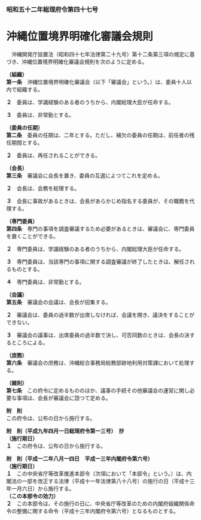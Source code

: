 ### 昭和五十二年総理府令第四十七号  
# 沖縄位置境界明確化審議会規則  
　沖縄開発庁設置法（昭和四十七年法律第二十九号）第十二条第三項の規定に基づき、沖縄位置境界明確化審議会規則を次のように定める。  
  
**（組織）**  
**第一条**　沖縄位置境界明確化審議会（以下「審議会」という。）は、委員十人以内で組織する。  
  
**２**　委員は、学識経験のある者のうちから、内閣総理大臣が任命する。  
  
**３**　委員は、非常勤とする。  
  
**（委員の任期）**  
**第二条**　委員の任期は、二年とする。ただし、補欠の委員の任期は、前任者の残任期間とする。  
  
**２**　委員は、再任されることができる。  
  
**（会長）**  
**第三条**　審議会に会長を置き、委員の互選によつてこれを定める。  
  
**２**　会長は、会務を総理する。  
  
**３**　会長に事故があるときは、会長があらかじめ指名する委員が、その職務を代理する。  
  
**（専門委員）**  
**第四条**　専門の事項を調査審議するため必要があるときは、審議会に、専門委員を置くことができる。  
  
**２**　専門委員は、学識経験のある者のうちから、内閣総理大臣が任命する。  
  
**３**　専門委員は、当該専門の事項に関する調査審議が終了したときは、解任されるものとする。  
  
**４**　専門委員は、非常勤とする。  
  
**（会議）**  
**第五条**　審議会の会議は、会長が招集する。  
  
**２**　審議会は、委員の過半数が出席しなければ、会議を開き、議決をすることができない。  
  
**３**　審議会の議事は、出席委員の過半数で決し、可否同数のときは、会長の決するところによる。  
  
**（庶務）**  
**第六条**　審議会の庶務は、沖縄総合事務局総務部跡地利用対策課において処理する。  
  
**（雑則）**  
**第七条**　この府令に定めるもののほか、議事の手続その他審議会の運営に関し必要な事項は、会長が審議会に諮つて定める。  
  
**附　則**  
この府令は、公布の日から施行する。  
  
**附　則（平成九年四月一日総理府令第一三号）　抄**  
**（施行期日）**  
**１**　この府令は、公布の日から施行する。  
  
**附　則（平成一二年八月一四日　平成一三年内閣府令第六号）**  
**（施行期日）**  
**１**　この中央省庁等改革推進本部令（次項において「本部令」という。）は、内閣法の一部を改正する法律（平成十一年法律第八十八号）の施行の日（平成十三年一月六日）から施行する。  
**（この本部令の効力）**  
**２**　この本部令は、その施行の日に、中央省庁等改革のための内閣府組織関係命令の整備に関する命令（平成十三年内閣府令第六号）となるものとする。  
  
